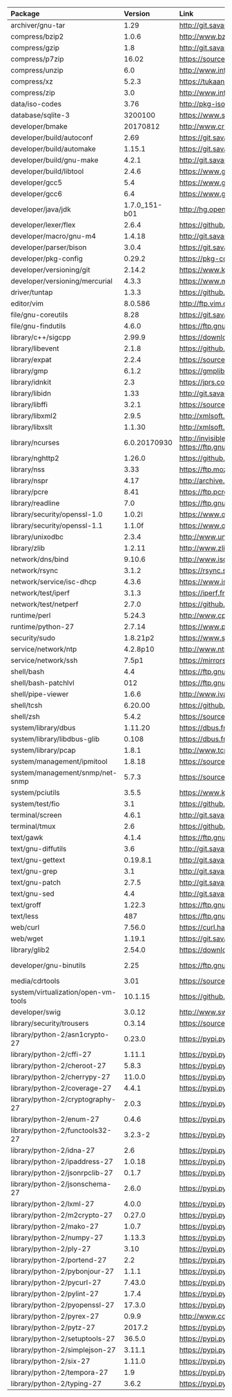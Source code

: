 
| Package | Version | Link | Notes |
| :------ | :------ | :--- | :---- |
| archiver/gnu-tar			| 1.29			| http://git.savannah.gnu.org/cgit/tar.git/refs/tags
| compress/bzip2			| 1.0.6			| http://www.bzip.org/downloads.html
| compress/gzip				| 1.8			| http://git.savannah.gnu.org/cgit/gzip.git/refs/tags
| compress/p7zip			| 16.02			| https://sourceforge.net/projects/p7zip/files/p7zip
| compress/unzip			| 6.0			| http://www.info-zip.org/UnZip.html
| compress/xz				| 5.2.3			| https://tukaani.org/xz/
| compress/zip				| 3.0			| http://www.info-zip.org/Zip.html
| data/iso-codes			| 3.76			| http://pkg-isocodes.alioth.debian.org/downloads/
| database/sqlite-3			| 3200100		| https://www.sqlite.org/download.html
| developer/bmake			| 20170812		| http://www.crufty.net/ftp/pub/sjg/
| developer/build/autoconf		| 2.69			| https://git.savannah.gnu.org/cgit/autoconf.git/refs/tags
| developer/build/automake		| 1.15.1		| https://git.savannah.gnu.org/cgit/automake.git/refs/tags
| developer/build/gnu-make		| 4.2.1			| http://git.savannah.gnu.org/cgit/make.git/refs/tags
| developer/build/libtool		| 2.4.6			| https://www.gnu.org/software/libtool/
| developer/gcc5			| 5.4			| https://www.gnu.org/software/gcc/releases.html
| developer/gcc6			| 6.4			| https://www.gnu.org/software/gcc/releases.html
| developer/java/jdk			| 1.7.0_151-b01		| http://hg.openjdk.java.net/jdk7u/jdk7u/tags
| developer/lexer/flex			| 2.6.4			| https://github.com/westes/flex/releases
| developer/macro/gnu-m4		| 1.4.18		| http://git.savannah.gnu.org/cgit/m4.git/refs/tags
| developer/parser/bison		| 3.0.4			| https://git.savannah.gnu.org/cgit/bison.git/refs/tags
| developer/pkg-config			| 0.29.2		| https://pkg-config.freedesktop.org/releases
| developer/versioning/git		| 2.14.2		| https://www.kernel.org/pub/software/scm/git
| developer/versioning/mercurial	| 4.3.3			| https://www.mercurial-scm.org/release/?M=D
| driver/tuntap				| 1.3.3			| https://github.com/kaizawa/tuntap/releases
| editor/vim				| 8.0.586		| http://ftp.vim.org/pub/vim/unix
| file/gnu-coreutils			| 8.28			| https://git.savannah.gnu.org/cgit/coreutils.git/refs/tags
| file/gnu-findutils			| 4.6.0			| https://ftp.gnu.org/pub/gnu/findutils/
| library/c++/sigcpp			| 2.99.9		| https://download.gnome.org/sources/libsigc++/cache.json
| library/libevent			| 2.1.8			| https://github.com/libevent/libevent/releases | Used solely by tmux
| library/expat				| 2.2.4			| https://sourceforge.net/projects/expat/files/expat
| library/gmp				| 6.1.2			| https://gmplib.org/
| library/idnkit			| 2.3			| https://jprs.co.jp/idn/index-e.html
| library/libidn			| 1.33			| http://git.savannah.gnu.org/cgit/libidn.git/refs/tags
| library/libffi			| 3.2.1			| https://sourceware.org/libffi/
| library/libxml2			| 2.9.5			| http://xmlsoft.org/news.html
| library/libxslt			| 1.1.30		| http://xmlsoft.org/libxslt/news.html
| library/ncurses			| 6.0.20170930		| http://invisible-mirror.net/archives/ncurses/current/ https://ftp.gnu.org/gnu/ncurses/
| library/nghttp2			| 1.26.0		| https://github.com/nghttp2/nghttp2/releases
| library/nss				| 3.33			| https://ftp.mozilla.org/pub/security/nss/releases/
| library/nspr				| 4.17			| http://archive.mozilla.org/pub/nspr/releases/
| library/pcre				| 8.41			| https://ftp.pcre.org/pub/pcre/
| library/readline			| 7.0			| https://ftp.gnu.org/gnu/readline/
| library/security/openssl-1.0		| 1.0.2l		| https://www.openssl.org/source/
| library/security/openssl-1.1		| 1.1.0f		| https://www.openssl.org/source/
| library/unixodbc			| 2.3.4			| http://www.unixodbc.org/download.html
| library/zlib				| 1.2.11		| http://www.zlib.net/
| network/dns/bind			| 9.10.6		| http://www.isc.org/downloads/bind/
| network/rsync				| 3.1.2			| https://rsync.samba.org/
| network/service/isc-dhcp		| 4.3.6			| https://www.isc.org/downloads/dhcp/
| network/test/iperf			| 3.1.3			| https://iperf.fr/iperf-download.php#source
| network/test/netperf			| 2.7.0			| https://github.com/HewlettPackard/netperf/releases
| runtime/perl				| 5.24.3		| http://www.cpan.org/src/README.html
| runtime/python-27			| 2.7.14		| https://www.python.org/downloads/source/
| security/sudo				| 1.8.21p2		| https://www.sudo.ws/
| service/network/ntp			| 4.2.8p10		| http://www.ntp.org/downloads.html
| service/network/ssh			| 7.5p1			| https://mirrors.evowise.com/pub/OpenBSD/OpenSSH/portable/
| shell/bash				| 4.4			| https://ftp.gnu.org/gnu/bash/
| shell/bash-patchlvl			| 012			| https://ftp.gnu.org/gnu/bash/bash-4.4-patches
| shell/pipe-viewer			| 1.6.6			| http://www.ivarch.com/programs/pv.shtml
| shell/tcsh				| 6.20.00		| https://github.com/tcsh-org/tcsh/releases
| shell/zsh				| 5.4.2			| https://sourceforge.net/projects/zsh/files/zsh
| system/library/dbus			| 1.11.20		| https://dbus.freedesktop.org/releases/dbus
| system/library/libdbus-glib		| 0.108			| https://dbus.freedesktop.org/releases/dbus-glib/
| system/library/pcap			| 1.8.1			| http://www.tcpdump.org/#latest-releases
| system/management/ipmitool		| 1.8.18		| https://sourceforge.net/projects/ipmitool/files/ipmitool
| system/management/snmp/net-snmp	| 5.7.3			| https://sourceforge.net/projects/net-snmp/files/net-snmp
| system/pciutils			| 3.5.5			| https://www.kernel.org/pub/software/utils/pciutils/
| system/test/fio			| 3.1			| https://github.com/axboe/fio/releases
| terminal/screen			| 4.6.1			| http://git.savannah.gnu.org/cgit/screen.git/refs/tags
| terminal/tmux				| 2.6			| https://github.com/tmux/tmux/releases
| text/gawk				| 4.1.4			| https://ftp.gnu.org/gnu/gawk/
| text/gnu-diffutils			| 3.6			| http://git.savannah.gnu.org/cgit/diffutils.git/refs/tags
| text/gnu-gettext			| 0.19.8.1		| http://git.savannah.gnu.org/cgit/gettext.git/refs/tags
| text/gnu-grep				| 3.1			| http://git.savannah.gnu.org/cgit/grep.git/refs/tags
| text/gnu-patch			| 2.7.5			| http://git.savannah.gnu.org/cgit/patch.git/refs/tags
| text/gnu-sed				| 4.4			| http://git.savannah.gnu.org/cgit/sed.git/refs/tags
| text/groff				| 1.22.3		| https://ftp.gnu.org/gnu/groff/
| text/less				| 487			| https://ftp.gnu.org/gnu/less/
| web/curl				| 7.56.0		| https://curl.haxx.se/download.html
| web/wget				| 1.19.1		| https://git.savannah.gnu.org/cgit/wget.git/refs/tags
| library/glib2				| 2.54.0		| https://download.gnome.org/sources/glib/cache.json
| developer/gnu-binutils		| 2.25			| https://ftp.gnu.org/gnu/binutils | On hold pending illumos fix https://www.illumos.org/issues/6653
| media/cdrtools			| 3.01			| https://sourceforge.net/projects/cdrtools/files
| system/virtualization/open-vm-tools	| 10.1.15		| https://github.com/vmware/open-vm-tools/releases
| developer/swig			| 3.0.12		| http://www.swig.org/download.html
| library/security/trousers		| 0.3.14		| https://sourceforge.net/projects/trousers/files/trousers
| library/python-2/asn1crypto-27	| 0.23.0		| https://pypi.python.org/pypi/asn1crypto
| library/python-2/cffi-27		| 1.11.1		| https://pypi.python.org/pypi/cffi
| library/python-2/cheroot-27		| 5.8.3			| https://pypi.python.org/pypi/cheroot
| library/python-2/cherrypy-27		| 11.0.0		| https://pypi.python.org/pypi/cherrypy
| library/python-2/coverage-27		| 4.4.1			| https://pypi.python.org/pypi/coverage
| library/python-2/cryptography-27	| 2.0.3			| https://pypi.python.org/pypi/cryptography
| library/python-2/enum-27		| 0.4.6			| https://pypi.python.org/pypi/enum
| library/python-2/functools32-27	| 3.2.3-2		| https://pypi.python.org/pypi/functools32
| library/python-2/idna-27		| 2.6			| https://pypi.python.org/pypi/idna
| library/python-2/ipaddress-27		| 1.0.18		| https://pypi.python.org/pypi/ipaddress
| library/python-2/jsonrpclib-27	| 0.1.7			| https://pypi.python.org/pypi/jsonrpclib
| library/python-2/jsonschema-27	| 2.6.0			| https://pypi.python.org/pypi/jsonschema
| library/python-2/lxml-27		| 4.0.0			| https://pypi.python.org/pypi/lxml/
| library/python-2/m2crypto-27		| 0.27.0		| https://pypi.python.org/pypi/M2Crypto
| library/python-2/mako-27		| 1.0.7			| https://pypi.python.org/pypi/Mako
| library/python-2/numpy-27		| 1.13.3		| https://pypi.python.org/pypi/numpy
| library/python-2/ply-27		| 3.10			| https://pypi.python.org/pypi/ply
| library/python-2/portend-27		| 2.2			| https://pypi.python.org/pypi/portend
| library/python-2/pybonjour-27		| 1.1.1			| https://pypi.python.org/pypi/pybonjour
| library/python-2/pycurl-27		| 7.43.0		| https://pypi.python.org/pypi/pycurl
| library/python-2/pylint-27		| 1.7.4			| https://pypi.python.org/pypi/pylint
| library/python-2/pyopenssl-27		| 17.3.0		| https://pypi.python.org/pypi/pyOpenSSL
| library/python-2/pyrex-27		| 0.9.9			| http://www.cosc.canterbury.ac.nz/greg.ewing/python/Pyrex/
| library/python-2/pytz-27		| 2017.2		| https://pypi.python.org/pypi/pytz
| library/python-2/setuptools-27	| 36.5.0		| https://pypi.python.org/pypi/setuptools
| library/python-2/simplejson-27	| 3.11.1		| https://pypi.python.org/pypi/simplejson
| library/python-2/six-27		| 1.11.0		| https://pypi.python.org/pypi/six
| library/python-2/tempora-27		| 1.9			| https://pypi.python.org/pypi/tempora
| library/python-2/typing-27		| 3.6.2			| https://pypi.python.org/pypi/typing

